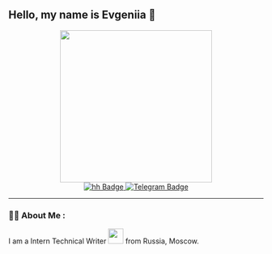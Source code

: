 ## Hello, my name is Evgeniia 👋

<div id="header" align="center">
  <img src="https://miro.medium.com/v2/resize:fit:1400/format:webp/0*yBvA5CnEX3Sd4aod.gif" width="300"/>
</div>

<div id='badges' align="center">
  <a href="your-linkedin-URL">
    <img src='https://img.shields.io/badge/HeadHunter-red' alt="hh Badge"/>
  </a>
  <a href="https://t.me/evgeniia_metrik">
    <img src='https://img.shields.io/badge/Telegram-white?logo=Telegram&logoColor=blue' alt="Telegram Badge"/>
  </a>
</div>


---

### :woman_technologist: About Me :

I am a Intern Technical Writer <img src="https://media.giphy.com/media/WUlplcMpOCEmTGBtBW/giphy.gif" width="30"> from Russia, Moscow.

<!--
**JaneMet/JaneMet** is a ✨ _special_ ✨ repository because its `README.md` (this file) appears on your GitHub profile.

Here are some ideas to get you started:

- 🔭 I’m currently working on ...
- 🌱 I’m currently learning ...
- 👯 I’m looking to collaborate on ...
- 🤔 I’m looking for help with ...
- 💬 Ask me about ...
- 📫 How to reach me: ...
- 😄 Pronouns: ...
- ⚡ Fun fact: ...
-->

